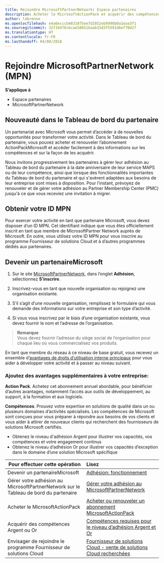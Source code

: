 ```yaml
---
title: Rejoindre MicrosoftPartnerNetwork| Espace partenaires
description: Acheter le MicrosoftActionPack et acquérir des compétences dans l’Espace partenaires
author: labrenne
ms.openlocfilehash: e4a6ecccb4831075ee7d2852eb9998b0a1eaa3f1
ms.sourcegitcommit: 32f34476cbcae58651baab15d3f5591d6ef70d27
ms.translationtype: HT
ms.contentlocale: fr-FR
ms.lasthandoff: 04/08/2018
---
```

# <a name="join-the-microsoft-partner-network-mpn"></a>Rejoindre MicrosoftPartnerNetwork (MPN)

**S’applique à**

-  Espace partenaires
-  MicrosoftPartnerNetwork

## <a name="new-to-the-partner-dashboard"></a>Nouveauté dans le Tableau de bord du partenaire

 Un partenariat avec Microsoft vous permet d’accéder à de nouvelles opportunités pour transformer votre activité. Dans le Tableau de bord du partenaire, vous pouvez acheter et renouveler l’abonnement ActionPackMicrosoft et accéder facilement à des informations sur les compétences et sur la façon de les acquérir.

 Nous invitons progressivement les partenaires à gérer leur adhésion au Tableau de bord du partenaire à la date anniversaire de leur service MAPS ou de leur compétence, ainsi que lorsque des fonctionnalités importantes du Tableau de bord du partenaire et qui s'avèrent adaptées aux besoins de leur entreprise sont mises à disposition.  Pour l’instant, prévoyez de renouveler et de gérer votre adhésion au Partner Membership Center (PMC) jusqu'à ce que vous receviez une invitation à migrer.

## <a name="get-your-mpn-id"></a>Obtenir votre ID MPN

Pour exercer votre activité en tant que partenaire Microsoft, vous devez disposer d’un ID MPN. Cet identifiant indique que vous êtes officiellement inscrit en tant que membre de MicrosoftPartner Network auprès de Microsoft. En outre, vous utilisez votre ID MPN pour vous inscrire au programme Fournisseur de solutions Cloud et à d’autres programmes dédiés aux partenaires.  

## <a name="become-a-microsoft-partner"></a>Devenir un partenaireMicrosoft

1.  Sur le site [MicrosoftPartnerNetwork](https://partner.microsoft.com/en-us/membership), dans l’onglet **Adhésion**, sélectionnez **S’inscrire**. 

2.  Inscrivez-vous en tant que nouvelle organisation ou rejoignez une organisation existante.

3.  S’il s’agit d’une nouvelle organisation, remplissez le formulaire qui vous demande des informations sur votre entreprise et son type d’activité.

4.  Si vous vous inscrivez par le biais d’une organisation existante, vous devez fournir le nom et l’adresse de l’organisation.

>**Remarque**<br> Vous devez fournir l’adresse du siège social de l’organisation pour chaque lieu où vous commercialisez vos produits.

En tant que membre du réseau à ce niveau de base gratuit, vous recevez un ensemble d’[avantages de droits d’utilisation interne principaux](https://partner.microsoft.com/membership/core-benefits) pour vous aider à développer votre activité et à passer au niveau suivant. 

### <a name="add-additional-benefits-to-your-business"></a>Ajoutez des avantages supplémentaires à votre entreprise: 

**Action Pack**. Achetez cet abonnement annuel abordable, pour bénéficier d’autres avantages, notamment l’accès aux outils de développement, au support, à la formation et aux logiciels.

**Compétences**. Prouvez votre expertise en solutions de qualité dans un ou plusieurs domaines d’activités spécialisés. Les compétences de Microsoft sont conçues pour vous préparer à répondre aux besoins de vos clients et vous aider à attirer de nouveaux clients qui recherchent des fournisseurs de solutions Microsoft certifiés. 

- Obtenez le niveau d'adhésion Argent pour illustrer vos capacités, vos compétences et votre engagement continus
- Obtenez le niveau d’adhésion Or pour illustrer vos capacités d’exception dans le domaine d’une solution Microsoft spécifique

|**Pour effectuer cette opération**   |**Lisez**   |
|------------------|:---------------|
|Devenir un partenaireMicrosoft|[Adhésion: fonctionnement](https://partner.microsoft.com/membership/how-it-works)|
Gérer votre adhésion au MicrosoftPartnerNetwork sur le Tableau de bord du partenaire   |[Gérer votre adhésion au MicrosoftPartnerNetwork](mpn-overview.md)
|Acheter le MicrosoftActionPack   |[Acheter ou renouveler un abonnement MicrosoftActionPack](https://msdn.microsoft.com/partner-center/mpn-get-action-pack)|
|Acquérir des compétences Argent ou Or   |[Compétences requises pour le niveau d’adhésion Argent et Or](https://msdn.microsoft.com/en-us/partner-center/learn-about-competencies)|
|Envisager de rejoindre le programme Fournisseur de solutions Cloud|[Fournisseur de solutions Cloud - vente de solutions Cloud recherchées](csp-overview.md)|
